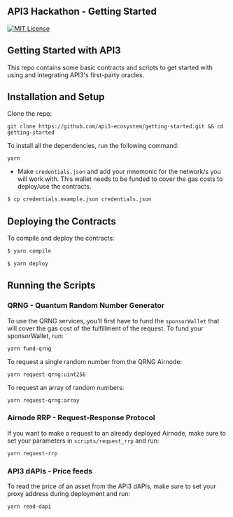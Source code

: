 ## API3 Hackathon - Getting Started

[![MIT License](https://img.shields.io/badge/License-MIT-green.svg)](https://choosealicense.com/licenses/mit/)

## Getting Started with API3

This repo contains some basic contracts and scripts to get started with using and integrating API3's first-party oracles.

## Installation and Setup

Clone the repo:
```shell
git clone https://github.com/api3-ecosystem/getting-started.git && cd getting-started
```

To install all the dependencies, run the following command:
```shell
yarn
```

- Make `credentials.json` and add your mnemonic for the network/s you will work with. This wallet needs to be funded to cover the gas costs to deploy/use the contracts.

```bash
$ cp credentials.example.json credentials.json
```

## Deploying the Contracts

To compile and deploy the contracts:

```bash
$ yarn compile
```

```bash
$ yarn deploy
```

## Running the Scripts

### QRNG - Quantum Random Number Generator

To use the QRNG services, you'll first have to fund the `sponsorWallet` that will cover the gas cost of the fulfillment of the request. To fund your sponsorWallet, run:

```shell
yarn fund-qrng
```

To request a single random number from the QRNG Airnode:
    
```shell
yarn request-qrng:uint256
```

To request an array of random numbers:

```shell
yarn request-qrng:array
```

### Airnode RRP - Request-Response Protocol

If you want to make a request to an already deployed Airnode, make sure to set your parameters in `scripts/request_rrp` and run:

```shell
yarn request-rrp
```

### API3 dAPIs - Price feeds

To read the price of an asset from the API3 dAPIs, make sure to set your proxy address during deployment and run:

```shell
yarn read-dapi
```